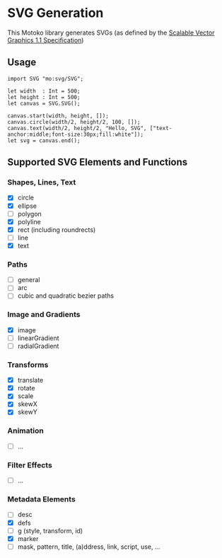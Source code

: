 # SVG Generation

This Motoko library generates SVGs (as defined by the [Scalable Vector Graphics 1.1 Specification](http://www.w3.org/TR/SVG11))

## Usage

```motoko
import SVG "mo:svg/SVG";

let width  : Int = 500;
let height : Int = 500;
let canvas = SVG.SVG();

canvas.start(width, height, []);
canvas.circle(width/2, height/2, 100, []);
canvas.text(width/2, height/2, "Hello, SVG", ["text-anchor:middle;font-size:30px;fill:white"]);
let svg = canvas.end();
```

## Supported SVG Elements and Functions

### Shapes, Lines, Text

- [x] circle
- [x] ellipse
- [ ] polygon
- [x] polyline
- [x] rect (including roundrects)
- [ ] line
- [x] text

### Paths

- [ ] general
- [ ] arc
- [ ] cubic and quadratic bezier paths

### Image and Gradients

- [x] image
- [ ] linearGradient
- [ ] radialGradient

### Transforms

- [x] translate
- [x] rotate
- [x] scale
- [x] skewX
- [x] skewY

### Animation

- [ ] ...

### Filter Effects

- [ ] ...

### Metadata Elements

- [ ] desc
- [x] defs
- [ ] g (style, transform, id)
- [x] marker
- [ ] mask, pattern, title, (a)ddress, link, script, use, ...
